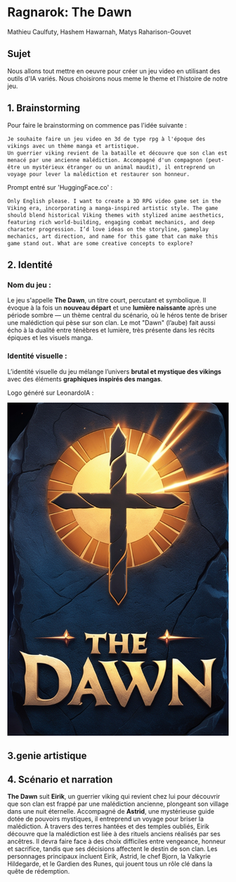 # Ragnarok: The Dawn

Mathieu Caulfuty, Hashem Hawarnah, Matys Raharison-Gouvet

## Sujet

Nous allons tout mettre en oeuvre pour créer un jeu video en utilisant des outils d'IA variés.
Nous choisirons nous meme le theme et l'histoire de notre jeu.

## 1. Brainstorming

Pour faire le brainstorming on commence pas l'idée suivante :

```
Je souhaite faire un jeu video en 3d de type rpg à l'époque des vikings avec un thème manga et artistique.
Un guerrier viking revient de la bataille et découvre que son clan est menacé par une ancienne malédiction. Accompagné d'un compagnon (peut-être un mystérieux étranger ou un animal maudit), il entreprend un voyage pour lever la malédiction et restaurer son honneur.
```

Prompt entré sur 'HuggingFace.co' :

```
Only English please. I want to create a 3D RPG video game set in the Viking era, incorporating a manga-inspired artistic style. The game should blend historical Viking themes with stylized anime aesthetics, featuring rich world-building, engaging combat mechanics, and deep character progression. I’d love ideas on the storyline, gameplay mechanics, art direction, and name for this game that can make this game stand out. What are some creative concepts to explore?
```

## 2. Identité

### Nom du jeu :

Le jeu s'appelle **The Dawn**, un titre court, percutant et symbolique. Il évoque à la fois un **nouveau départ** et une **lumière naissante** après une période sombre — un thème central du scénario, où le héros tente de briser une malédiction qui pèse sur son clan. Le mot "Dawn" (l’aube) fait aussi écho à la dualité entre ténèbres et lumière, très présente dans les récits épiques et les visuels manga.

### Identité visuelle :

L’identité visuelle du jeu mélange l’univers **brutal et mystique des vikings** avec des éléments **graphiques inspirés des mangas**.

Logo généré sur LeonardoIA :

![alt text](image.png)

## 3.genie artistique








## 4. Scénario et narration

**The Dawn** suit **Eirik**, un guerrier viking qui revient chez lui pour découvrir que son clan est frappé par une malédiction ancienne, plongeant son village dans une nuit éternelle. Accompagné de **Astrid**, une mystérieuse guide dotée de pouvoirs mystiques, il entreprend un voyage pour briser la malédiction. À travers des terres hantées et des temples oubliés, Eirik découvre que la malédiction est liée à des rituels anciens réalisés par ses ancêtres. Il devra faire face à des choix difficiles entre vengeance, honneur et sacrifice, tandis que ses décisions affectent le destin de son clan. Les personnages principaux incluent Eirik, Astrid, le chef Bjorn, la Valkyrie Hildegarde, et le Gardien des Runes, qui jouent tous un rôle clé dans la quête de rédemption.
